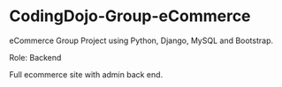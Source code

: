 # CodingDojo-Group-eCommerce
eCommerce Group Project using Python, Django, MySQL and Bootstrap.

Role: Backend 

Full ecommerce site with admin back end. 
